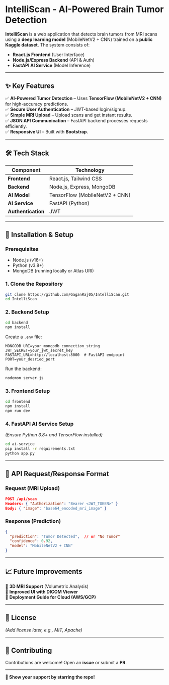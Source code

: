 # **IntelliScan - AI-Powered Brain Tumor Detection**  

**IntelliScan** is a web application that detects brain tumors from MRI scans using a **deep learning model** (MobileNetV2 + CNN) trained on a **public Kaggle dataset**. The system consists of:  
- **React.js Frontend** (User Interface)  
- **Node.js/Express Backend** (API & Auth)  
- **FastAPI AI Service** (Model Inference)  

---

## **✨ Key Features**  
✅ **AI-Powered Tumor Detection** – Uses **TensorFlow (MobileNetV2 + CNN)** for high-accuracy predictions.  
✅ **Secure User Authentication** – JWT-based login/signup.  
✅ **Simple MRI Upload** – Upload scans and get instant results.  
✅ **JSON API Communication** – FastAPI backend processes requests efficiently.  
✅ **Responsive UI** – Built with **Bootstrap**.  

---

## **🛠️ Tech Stack**  
| **Component**       | **Technology** |  
|----------------------|---------------|  
| **Frontend**         | React.js, Tailwind CSS |  
| **Backend**          | Node.js, Express, MongoDB |  
| **AI Model**         | TensorFlow (MobileNetV2 + CNN) |  
| **AI Service**       | FastAPI (Python) |  
| **Authentication**   | JWT |  

---

## **🚀 Installation & Setup**  

### **Prerequisites**  
- Node.js (v16+)  
- Python (v3.8+)  
- MongoDB (running locally or Atlas URI)  

### **1. Clone the Repository**  
```bash
git clone https://github.com/GaganRaj05/IntelliScan.git
cd IntelliScan
```

### **2. Backend Setup**  
```bash
cd backend
npm install
```
Create a `.env` file:  
```env
MONGODB_URI=your_mongodb_connection_string
JWT_SECRET=your_jwt_secret_key
FASTAPI_URL=http://localhost:8000  # FastAPI endpoint
PORT=your_desried_port
```

Run the backend:  
```bash
nodemon server.js
```

### **3. Frontend Setup**  
```bash
cd frontend
npm install
npm run dev
```

### **4. FastAPI AI Service Setup**  
*(Ensure Python 3.8+ and TensorFlow installed)*  
```bash
cd ai-service
pip install -r requirements.txt
python app.py
```

---

## **🔌 API Request/Response Format**  
### **Request (MRI Upload)**  
```json
POST /api/scan
Headers: { "Authorization": "Bearer <JWT_TOKEN>" }
Body: { "image": "base64_encoded_mri_image" }
```

### **Response (Prediction)**  
```json
{
  "prediction": "Tumor Detected",  // or "No Tumor"
  "confidence": 0.92,
  "model": "MobileNetV2 + CNN"
}
```

---

## **📈 Future Improvements**  
🔹 **3D MRI Support** (Volumetric Analysis)  
🔹 **Improved UI with DICOM Viewer**  
🔹 **Deployment Guide for Cloud (AWS/GCP)**  

---

## **📜 License**  
*(Add license later, e.g., MIT, Apache)*  

---

## **🙌 Contributing**  
Contributions are welcome! Open an **issue** or submit a **PR**.  

---

**🌟 Show your support by starring the repo!**  
